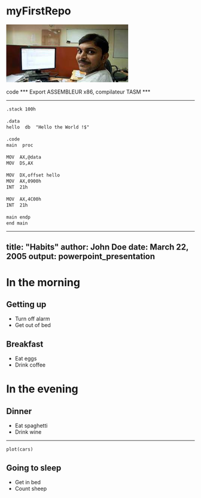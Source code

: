 # myFirstRepo
[![ScreenShot](téléchargement.jpg)](https://www.youtube.com/watch?v=dQw4w9WgXcQ&ab_channel=RickAstley)

code
*** Export ASSEMBLEUR x86, compilateur TASM ***
*******************
```.model small
.stack 100h

.data
hello  db  "Hello the World !$"

.code
main  proc

MOV  AX,@data
MOV  DS,AX

MOV  DX,offset hello
MOV  AX,0900h
INT  21h

MOV  AX,4C00h		  
INT  21h

main endp
end main
```
---
title: "Habits"
author: John Doe
date: March 22, 2005
output: powerpoint_presentation
---

# In the morning

## Getting up

- Turn off alarm
- Get out of bed

## Breakfast

- Eat eggs
- Drink coffee

# In the evening

## Dinner

- Eat spaghetti
- Drink wine

---

```{r, cars, fig.cap="A scatterplot.", echo=FALSE}
plot(cars)
```

## Going to sleep

- Get in bed
- Count sheep

